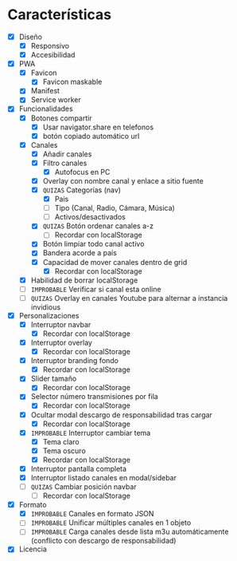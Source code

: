 # Características

- [X] Diseño
    - [X] Responsivo
    - [X] Accesibilidad
- [X] PWA
    - [X] Favicon
        - [X] Favicon maskable
    - [X] Manifest
    - [X] Service worker
- [X] Funcionalidades
    - [X] Botones compartir
        - [X] Usar navigator.share en telefonos
        - [X] botón copiado automático url
    - [X] Canales
        - [X] Añadir canales
        - [X] Filtro canales
            - [X] Autofocus en PC
        - [X] Overlay con nombre canal y enlace a sitio fuente
        - [X] `QUIZAS` Categorías (nav)
            - [X] Pais
            - [ ] Tipo (Canal, Radio, Cámara, Música)
            - [ ] Activos/desactivados
        - [X] `QUIZAS` Botón ordenar canales a-z
            - [ ] Recordar con localStorage
        - [X] Botón limpiar todo canal activo
        - [X] Bandera acorde a país
        - [X] Capacidad de mover canales dentro de grid
            - [X] Recordar con localStorage
    - [X] Habilidad de borrar localStorage
    - [ ] `IMPROBABLE` Verificar si canal esta online
    - [ ] `QUIZAS` Overlay en canales Youtube para alternar a instancia invidious
- [X] Personalizaciones
    - [X] Interruptor navbar
        - [X] Recordar con localStorage
    - [X] Interruptor overlay
        - [X] Recordar con localStorage
    - [X] Interruptor branding fondo
        - [X] Recordar con localStorage
    - [X] Slider tamaño
        - [X] Recordar con localStorage
    - [X] Selector número transmisiones por fila
        - [X] Recordar con localStorage
    - [X] Ocultar modal descargo de responsabilidad tras cargar
        - [X] Recordar con localStorage
    - [X] `IMPROBABLE` Interruptor cambiar tema
        - [X] Tema claro
        - [X] Tema oscuro
        - [X] Recordar con localStorage
    - [X] Interruptor pantalla completa
    - [X] Interruptor listado canales en modal/sidebar
    - [ ] `QUIZAS` Cambiar posición navbar
        - [ ] Recordar con localStorage
- [X] Formato
    - [X] `IMPROBABLE` Canales en formato JSON
    - [ ] `IMPROBABLE` Unificar múltiples canales en 1 objeto
    - [ ] `IMPROBABLE` Carga canales desde lista m3u automáticamente (conflicto con descargo de responsabilidad)
- [X] Licencia
